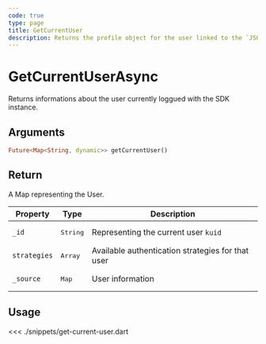```yaml
---
code: true
type: page
title: GetCurrentUser
description: Returns the profile object for the user linked to the `JSON Web Token`.
---
```


# GetCurrentUserAsync

Returns informations about the user currently loggued with the SDK instance.

## Arguments

```dart
Future<Map<String, dynamic>> getCurrentUser()
```

## Return

A Map representing the User.

| Property     | Type               | Description                                       |
|--------------|--------------------|---------------------------------------------------|
| `_id`        | <pre>String</pre>  | Representing the current user `kuid`              |
| `strategies` | <pre>Array</pre>  | Available authentication strategies for that user |
| `_source`    | <pre>Map</pre> | User information                                  |

## Usage

<<< ./snippets/get-current-user.dart
